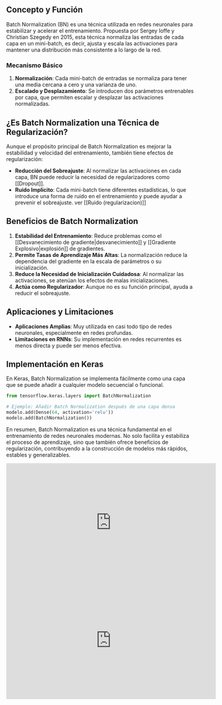 ## Concepto y Función

Batch Normalization (BN) es una técnica utilizada en redes neuronales para estabilizar y acelerar el entrenamiento. Propuesta por Sergey Ioffe y Christian Szegedy en 2015, esta técnica normaliza las entradas de cada capa en un mini-batch, es decir, ajusta y escala las activaciones para mantener una distribución más consistente a lo largo de la red.

### Mecanismo Básico

1. **Normalización**: Cada mini-batch de entradas se normaliza para tener una media cercana a cero y una varianza de uno.
2. **Escalado y Desplazamiento**: Se introducen dos parámetros entrenables por capa, que permiten escalar y desplazar las activaciones normalizadas.

## ¿Es Batch Normalization una Técnica de Regularización?

Aunque el propósito principal de Batch Normalization es mejorar la estabilidad y velocidad del entrenamiento, también tiene efectos de regularización:

- **Reducción del Sobreajuste**: Al normalizar las activaciones en cada capa, BN puede reducir la necesidad de regularizadores como [[Dropout]].
- **Ruido Implícito**: Cada mini-batch tiene diferentes estadísticas, lo que introduce una forma de ruido en el entrenamiento y puede ayudar a prevenir el sobreajuste. ver [[Ruido (regularizacion)]]

## Beneficios de Batch Normalization

1. **Estabilidad del Entrenamiento**: Reduce problemas como el [[Desvanecimiento de gradiente|desvanecimiento]] y [[Gradiente Explosivo|explosión]] de gradientes.
2. **Permite Tasas de Aprendizaje Más Altas**: La normalización reduce la dependencia del gradiente en la escala de parámetros o su inicialización.
3. **Reduce la Necesidad de Inicialización Cuidadosa**: Al normalizar las activaciones, se atenúan los efectos de malas inicializaciones.
4. **Actúa como Regularizador**: Aunque no es su función principal, ayuda a reducir el sobreajuste.

## Aplicaciones y Limitaciones

- **Aplicaciones Amplias**: Muy utilizada en casi todo tipo de redes neuronales, especialmente en redes profundas.
- **Limitaciones en RNNs**: Su implementación en redes recurrentes es menos directa y puede ser menos efectiva.

## Implementación en Keras

En Keras, Batch Normalization se implementa fácilmente como una capa que se puede añadir a cualquier modelo secuencial o funcional.

```python
from tensorflow.keras.layers import BatchNormalization

# Ejemplo: Añadir Batch Normalization después de una capa densa
modelo.add(Dense(64, activation='relu'))
modelo.add(BatchNormalization())
```

En resumen, Batch Normalization es una técnica fundamental en el entrenamiento de redes neuronales modernas. No solo facilita y estabiliza el proceso de aprendizaje, sino que también ofrece beneficios de regularización, contribuyendo a la construcción de modelos más rápidos, estables y generalizables.

<iframe width="560" height="315" src="https://www.youtube.com/embed/dXB-KQYkzNU?si=cqFVcJv2x8Coe_Oy" title="YouTube video player" frameborder="0" allow="accelerometer; autoplay; clipboard-write; encrypted-media; gyroscope; picture-in-picture; web-share" allowfullscreen></iframe>
<iframe width="560" height="315" src="https://www.youtube.com/embed/yXOMHOpbon8?si=m6ltYnjsdQ5J5467" title="YouTube video player" frameborder="0" allow="accelerometer; autoplay; clipboard-write; encrypted-media; gyroscope; picture-in-picture; web-share" allowfullscreen></iframe>
